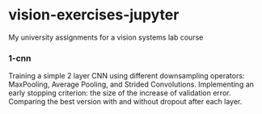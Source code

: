 # vision-exercises-jupyter
My university assignments for a vision systems lab course

### 1-cnn
Training a simple 2 layer CNN using different downsampling operators: MaxPooling, Average Pooling, and Strided Convolutions. Implementing an early stopping criterion: the size of the increase of validation error. Comparing the best version with and without dropout after each layer.

